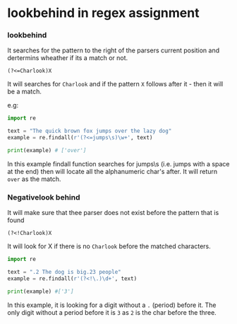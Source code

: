 # lookbehind in regex assignment

### lookbehind

It searches for the pattern to the right of the parsers current position and dertermins wheather if its a match or not.

`(?<=Charlook)X`

It will searches for `Charlook` and if the pattern `X` follows after it - then it will be a match.

e.g:
```python
import re

text = "The quick brown fox jumps over the lazy dog"
example = re.findall(r'(?<=jumps\s)\w+', text)

print(example) # ['over']
```

In this example findall function searches for jumps\s (i.e. jumps with a space at the end) then will locate all the alphanumeric char's after. It will return `over` as the match.


### Negativelook behind

It will make sure that thee parser does not exist before the pattern that is found

`(?<!Charlook)X`

It will look for X if there is no `Charlook` before the matched characters.

```python
import re

text = ".2 The dog is big.23 people"
example = re.findall(r'(?<!\.)\d+', text)

print(example) #['3']
```

In this example, it is looking for a digit without a `.` (period) before it. The only digit without a period before it is `3` as `2` is the char before the three.

